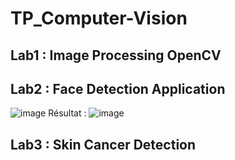 # TP_Computer-Vision

## Lab1 : Image Processing OpenCV

## Lab2 : Face Detection Application
![image](https://user-images.githubusercontent.com/57661841/207684316-6617e9d5-7a96-437d-8889-eb931539ac2b.png)
Résultat : 
![image](https://user-images.githubusercontent.com/57661841/207684409-d7bbb1b6-7d90-49e5-b959-f1d123ec277a.png)

## Lab3 : Skin Cancer Detection
